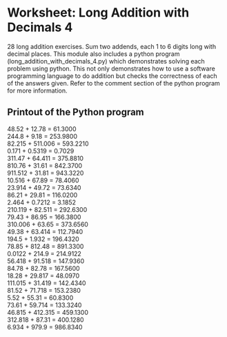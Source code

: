 # Worksheet: Long Addition with Decimals 4
28 long addition exercises. Sum two addends, each 1 to 6 digits long with decimal places. This module also includes a python program (long_addition_with_decimals_4.py) which demonstrates solving each problem using python. This not only demonstrates how to use a software programming language to do addition but checks the correctness of each of the answers given. Refer to the comment section of the python program for more information.

## Printout of the Python program
48.52    + 12.78    = 61.3000  \
244.8    + 9.18     = 253.9800 \
82.215   + 511.006  = 593.2210 \
0.171    + 0.5319   = 0.7029   \
311.47   + 64.411   = 375.8810 \
810.76   + 31.61    = 842.3700 \
911.512  + 31.81    = 943.3220 \
10.516   + 67.89    = 78.4060  \
23.914   + 49.72    = 73.6340  \
86.21    + 29.81    = 116.0200 \
2.464    + 0.7212   = 3.1852   \
210.119  + 82.511   = 292.6300 \
79.43    + 86.95    = 166.3800 \
310.006  + 63.65    = 373.6560 \
49.38    + 63.414   = 112.7940 \
194.5    + 1.932    = 196.4320 \
78.85    + 812.48   = 891.3300 \
0.0122   + 214.9    = 214.9122 \
56.418   + 91.518   = 147.9360 \
84.78    + 82.78    = 167.5600 \
18.28    + 29.817   = 48.0970  \
111.015  + 31.419   = 142.4340 \
81.52    + 71.718   = 153.2380 \
5.52     + 55.31    = 60.8300  \
73.61    + 59.714   = 133.3240 \
46.815   + 412.315  = 459.1300 \
312.818  + 87.31    = 400.1280 \
6.934    + 979.9    = 986.8340 

